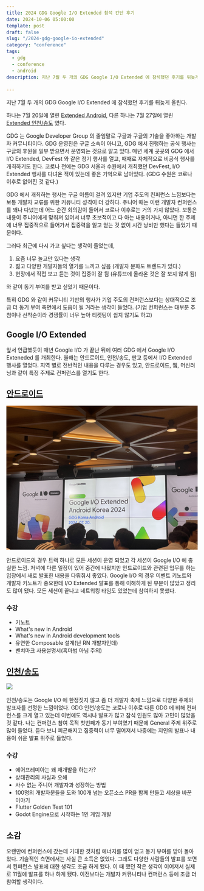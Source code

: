 ```yaml
---
title: 2024 GDG Google I/O Extended 참석 간단 후기
date: 2024-10-06 05:00:00
template: post
draft: false
slug: "/2024-gdg-google-io-extended"
category: "conference"
tags:
  - gdg
  - conference
  - android
description: 지난 7월 두 개의 GDG Google I/O Extended 에 참석했던 후기를 뒤늦게 올린다. 

---
```


지난 7월 두 개의 GDG Google I/O Extended 에 참석했던 후기를 뒤늦게 올린다. 

하나는 7월 20일에 열린 [Extended Android](https://festa.io/events/5509), 다른 하나는 7월 27일에 열린 [Extended 인천/송도](https://festa.io/events/5477) 였다. 

GDG 는 Google Developer Group 의 줄임말로 구글과 구글의 기술을 좋아하는 개발자 커뮤니티이다. GDG 운영진은 구글 소속이 아니고, GDG 에서 진행하는 공식 행사는 구글의 후원을 일부 받으면서 운영되는 것으로 알고 있다. 매년 세계 곳곳의 GDG 에서 I/O Extended, DevFest 와 같은 정기 행사를 열고, 때때로 자체적으로 비공식 행사를 개최하기도 한다. 코로나 전에는 GDG 서울과 수원에서 개최했던 DevFest, I/O Extended 행사를 다녀온 적이 있는데 좋은 기억으로 남아있다. (GDG 수원은 코로나 이후로 없어진 것 같다.)

GDG 에서 개최하는 행사는 구글 이름이 걸려 있지만 기업 주도의 컨퍼런스 느낌보다는 보통 개발자 교류를 위한 커뮤니티 성격이 더 강하다. 주니어 때는 이런 개발자 컨퍼런스를 꽤나 다녔는데 어느 순간 회의감이 들어서 코로나 이후로는 거의 가지 않았다. 보통은 내용이 주니어에게 맞춰져 있어서 너무 초보적이고 다 아는 내용이거나, 아니면 한 주제에 너무 집중적으로 들어가서 집중력을 잃고 얻는 것 없이 시간 낭비만 했다는 들었기 때문이다. 

그러다 최근에 다시 가고 싶다는 생각이 들었는데,

1. 요즘 너무 놀고만 있다는 생각 
2. 젊고 다양한 개발자들의 열기를 느끼고 싶음 (개발자 문화도 트렌드가 있다.)
3. 현장에서 직접 보고 듣는 것이 집중이 잘 됨 (유튜브에 올라온 것은 잘 보지 않게 됨)

와 같이 동기 부여를 받고 싶었기 때문이다.

특히 GDG 와 같이 커뮤니티 기반의 행사가 기업 주도의 컨퍼런스보다는 상대적으로 조금 더 동기 부여 측면에서 도움이 될 거라는 생각이 들었다. (기업 컨퍼런스는 대부분 추첨이나 선착순이라 경쟁률이 너무 높아 티켓팅이 쉽지 않기도 하고)


## Google I/O Extended

앞서 언급했듯이 매년 Google I/O 가 끝난 뒤에 여러 GDG 에서 Google I/O Exteneded 를 개최한다. 올해는 안드로이드, 인천/송도, 판교 등에서 I/O Extended 행사를 열었다. 지역 별로 전반적인 내용을 다루는 경우도 있고, 안드로이드, 웹, 머신러닝과 같이 특정 주제로 컨퍼런스를 열기도 한다.


## [안드로이드](https://festa.io/events/5509)

![](media/android.JPG)

안드로이드의 경우 트랙 하나로 모든 세션이 운영 되었고 각 세션이 Google I/O 에 충실한 느낌. 저녁에 다른 일정이 있어 중간에 나왔지만 안드로이드와 관련된 업무를 하는 입장에서 새로 발표한 내용을 다뤄줘서 좋았다. Google I/O 의 경우 이벤트 키노트와 개발자 키노트가 중요한데 I/O Extended 발표를 통해 이해하게 된 부분이 많았고 정리도 많이 됐다. 모든 세션이 끝나고 네트워킹 타임도 있었는데 참여하지 못했다. 

### 수강
- 키노트
- What's new in Android
- What's new in Android development tools
- 유연한 Composable 설계(난 RN 개발자인데)
- 벤치마크 사용설명서(흑마법 아님 주의)


## [인천/송도](https://festa.io/events/5477)

![](media/incheon.JPG)

인천/송도는 Google I/O 에 한정짓지 않고 좀 더 개발자 축제 느낌으로 다양한 주제와 발표자를 선정한 느낌이었다. GDG 인천/송도는 코로나 이후로 다른 GDG 에 비해 컨퍼런스를 크게 열고 있는데 이번에도 역시나 발표가 많고 참석 인원도 많아 고민이 많았을 것 같다. 나는 컨퍼런스 참여 목적 첫번째가 동기 부여였기 때문에 General 주제 위주로 많이 들었다. 듣다 보니 피곤해지고 집중력이 너무 떨어져서 나중에는 지인의 발표나 내용이 쉬운 발표 위주로 들었다. 

### 수강
- 에어프레미아는 왜 재개발을 하는가?
- 상태관리의 사실과 오해
- 사수 없는 주니어 개발자과 성장하는 방법
- 100명의 개발자분들을 도와 100개 넘는 오픈소스 PR을 함께 만들고 세상을 바꾼 이야기
- Flutter Golden Test 101
- Godot Engine으로 시작하는 1인 게임 개발

## 소감
오랜만에 컨퍼런스에 갔는데 기대한 것처럼 에너지를 많이 얻고 동기 부여를 받아 돌아왔다. 기술적인 측면에서는 사실 큰 소득은 없었다. 그래도 다양한 사람들의 발표를 보면서 컨퍼런스 발표에 대한 생각도 조금 하게 됐다. 이 때 했던 작은 생각이 이어져서 실제로 11월에 발표를 하나 하게 됐다. 이전보다는 개발자 커뮤니티나 컨퍼런스 등에 조금 더 참여할 생각이다.  